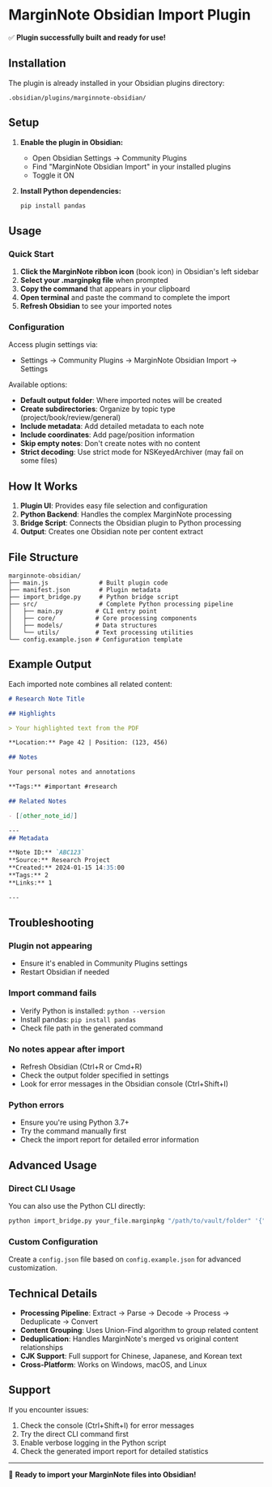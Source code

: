 # MarginNote Obsidian Import Plugin

✅ **Plugin successfully built and ready for use!**

## Installation

The plugin is already installed in your Obsidian plugins directory:
```
.obsidian/plugins/marginnote-obsidian/
```

## Setup

1. **Enable the plugin in Obsidian:**
   - Open Obsidian Settings → Community Plugins
   - Find "MarginNote Obsidian Import" in your installed plugins
   - Toggle it ON

2. **Install Python dependencies:**
   ```bash
   pip install pandas
   ```

## Usage

### Quick Start

1. **Click the MarginNote ribbon icon** (book icon) in Obsidian's left sidebar
2. **Select your .marginpkg file** when prompted
3. **Copy the command** that appears in your clipboard
4. **Open terminal** and paste the command to complete the import
5. **Refresh Obsidian** to see your imported notes

### Configuration

Access plugin settings via:
- Settings → Community Plugins → MarginNote Obsidian Import → Settings

Available options:
- **Default output folder**: Where imported notes will be created
- **Create subdirectories**: Organize by topic type (project/book/review/general)
- **Include metadata**: Add detailed metadata to each note
- **Include coordinates**: Add page/position information
- **Skip empty notes**: Don't create notes with no content
- **Strict decoding**: Use strict mode for NSKeyedArchiver (may fail on some files)

## How It Works

1. **Plugin UI**: Provides easy file selection and configuration
2. **Python Backend**: Handles the complex MarginNote processing
3. **Bridge Script**: Connects the Obsidian plugin to Python processing
4. **Output**: Creates one Obsidian note per content extract

## File Structure

```
marginnote-obsidian/
├── main.js              # Built plugin code
├── manifest.json        # Plugin metadata
├── import_bridge.py     # Python bridge script
├── src/                 # Complete Python processing pipeline
│   ├── main.py         # CLI entry point
│   ├── core/           # Core processing components
│   ├── models/         # Data structures
│   └── utils/          # Text processing utilities
└── config.example.json # Configuration template
```

## Example Output

Each imported note combines all related content:

```markdown
# Research Note Title

## Highlights

> Your highlighted text from the PDF

**Location:** Page 42 | Position: (123, 456)

## Notes

Your personal notes and annotations

**Tags:** #important #research

## Related Notes

- [[other_note_id]]

---
## Metadata

**Note ID:** `ABC123`
**Source:** Research Project  
**Created:** 2024-01-15 14:35:00
**Tags:** 2
**Links:** 1

---
```

## Troubleshooting

### Plugin not appearing
- Ensure it's enabled in Community Plugins settings
- Restart Obsidian if needed

### Import command fails
- Verify Python is installed: `python --version`
- Install pandas: `pip install pandas`
- Check file path in the generated command

### No notes appear after import
- Refresh Obsidian (Ctrl+R or Cmd+R)
- Check the output folder specified in settings
- Look for error messages in the Obsidian console (Ctrl+Shift+I)

### Python errors
- Ensure you're using Python 3.7+
- Try the command manually first
- Check the import report for detailed error information

## Advanced Usage

### Direct CLI Usage

You can also use the Python CLI directly:

```bash
python import_bridge.py your_file.marginpkg "/path/to/vault/folder" '{"strict_decoding": false}'
```

### Custom Configuration

Create a `config.json` file based on `config.example.json` for advanced customization.

## Technical Details

- **Processing Pipeline**: Extract → Parse → Decode → Process → Deduplicate → Convert
- **Content Grouping**: Uses Union-Find algorithm to group related content
- **Deduplication**: Handles MarginNote's merged vs original content relationships
- **CJK Support**: Full support for Chinese, Japanese, and Korean text
- **Cross-Platform**: Works on Windows, macOS, and Linux

## Support

If you encounter issues:
1. Check the console (Ctrl+Shift+I) for error messages
2. Try the direct CLI command first
3. Enable verbose logging in the Python script
4. Check the generated import report for detailed statistics

---

🎉 **Ready to import your MarginNote files into Obsidian!**